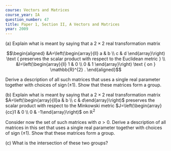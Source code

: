 ```yaml
---
course: Vectors and Matrices
course_year: IA
question_number: 47
title: Paper 1, Section II, A Vectors and Matrices
year: 2009
---
```




(a) Explain what is meant by saying that a $2 \times 2$ real transformation matrix

$$\begin{aligned}
&A=\left(\begin{array}{ll}
a & b \\
c & d
\end{array}\right) \text { preserves the scalar product with respect to the Euclidean metric } \\
&I=\left(\begin{array}{ll}
1 & 0 \\
0 & 1
\end{array}\right) \text { on } \mathbb{R}^{2} .
\end{aligned}$$

Derive a description of all such matrices that uses a single real parameter together with choices of $\operatorname{sign}(\pm 1)$. Show that these matrices form a group.

(b) Explain what is meant by saying that a $2 \times 2$ real transformation matrix $A=\left(\begin{array}{ll}a & b \\ c & d\end{array}\right)$ preserves the scalar product with respect to the Minkowski metric $J=\left(\begin{array}{cc}1 & 0 \\ 0 & -1\end{array}\right)$ on $\mathbb{R}^{2}$

Consider now the set of such matrices with $a>0$. Derive a description of all matrices in this set that uses a single real parameter together with choices of sign $(\pm 1)$. Show that these matrices form a group.

(c) What is the intersection of these two groups?